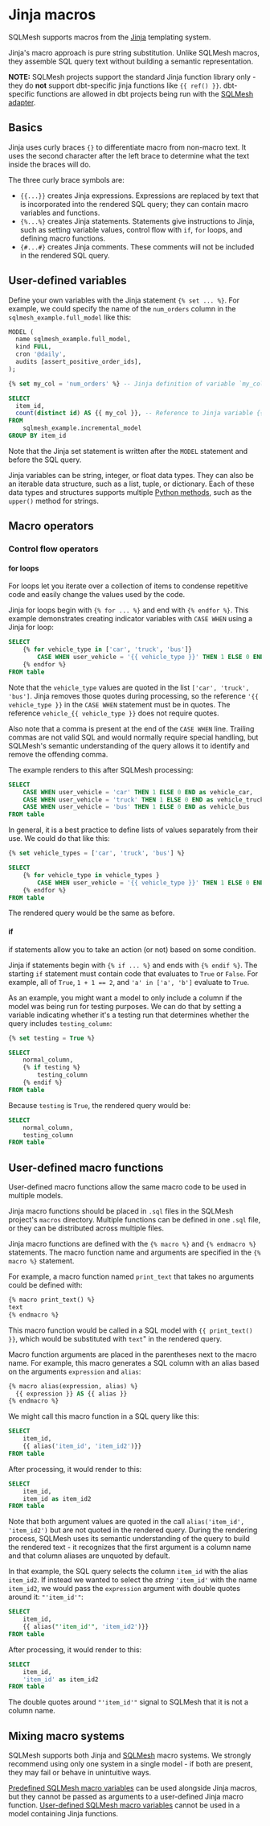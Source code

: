 # Jinja macros

SQLMesh supports macros from the [Jinja](https://jinja.palletsprojects.com/en/3.1.x/) templating system. 

Jinja's macro approach is pure string substitution. Unlike SQLMesh macros, they assemble SQL query text without building a semantic representation. 

**NOTE:** SQLMesh projects support the standard Jinja function library only - they do **not** support dbt-specific jinja functions like `{{ ref() }}`. dbt-specific functions are allowed in dbt projects being run with the [SQLMesh adapter](../../integrations/dbt.md).

## Basics

Jinja uses curly braces `{}` to differentiate macro from non-macro text. It uses the second character after the left brace to determine what the text inside the braces will do.

The three curly brace symbols are:

- `{{...}}` creates Jinja expressions. Expressions are replaced by text that is incorporated into the rendered SQL query; they can contain macro variables and functions.
- `{%...%}` creates Jinja statements. Statements give instructions to Jinja, such as setting variable values, control flow with `if`, `for` loops, and defining macro functions.
- `{#...#}` creates Jinja comments. These comments will not be included in the rendered SQL query.

## User-defined variables

Define your own variables with the Jinja statement `{% set ... %}`. For example, we could specify the name of the `num_orders` column in the `sqlmesh_example.full_model` like this:

```sql linenums="1"
MODEL (
  name sqlmesh_example.full_model,
  kind FULL,
  cron '@daily',
  audits [assert_positive_order_ids],
);

{% set my_col = 'num_orders' %} -- Jinja definition of variable `my_col`

SELECT
  item_id,
  count(distinct id) AS {{ my_col }}, -- Reference to Jinja variable {{ my_col }}
FROM
    sqlmesh_example.incremental_model
GROUP BY item_id
```

Note that the Jinja set statement is written after the `MODEL` statement and before the SQL query.

Jinja variables can be string, integer, or float data types. They can also be an iterable data structure, such as a list, tuple, or dictionary. Each of these data types and structures supports multiple [Python methods](https://jinja.palletsprojects.com/en/3.1.x/templates/#python-methods), such as the `upper()` method for strings.

## Macro operators

### Control flow operators

#### for loops

For loops let you iterate over a collection of items to condense repetitive code and easily change the values used by the code. 

Jinja for loops begin with `{% for ... %}` and end with `{% endfor %}`. This example demonstrates creating indicator variables with `CASE WHEN` using a Jinja for loop:

```sql linenums="1"
SELECT
    {% for vehicle_type in ['car', 'truck', 'bus']}
        CASE WHEN user_vehicle = '{{ vehicle_type }}' THEN 1 ELSE 0 END as vehicle_{{ vehicle_type }},
    {% endfor %}
FROM table
```

Note that the `vehicle_type` values are quoted in the list `['car', 'truck', 'bus']`. Jinja removes those quotes during processing, so the reference `'{{ vehicle_type }}` in the `CASE WHEN` statement must be in quotes. The reference `vehicle_{{ vehicle_type }}` does not require quotes.

Also note that a comma is present at the end of the `CASE WHEN` line. Trailing commas are not valid SQL and would normally require special handling, but SQLMesh's semantic understanding of the query allows it to identify and remove the offending comma.

The example renders to this after SQLMesh processing:

```sql linenums="1"
SELECT
    CASE WHEN user_vehicle = 'car' THEN 1 ELSE 0 END as vehicle_car,
    CASE WHEN user_vehicle = 'truck' THEN 1 ELSE 0 END as vehicle_truck,
    CASE WHEN user_vehicle = 'bus' THEN 1 ELSE 0 END as vehicle_bus
FROM table
```

In general, it is a best practice to define lists of values separately from their use. We could do that like this:

```sql linenums="1"
{% set vehicle_types = ['car', 'truck', 'bus'] %}

SELECT
    {% for vehicle_type in vehicle_types }
        CASE WHEN user_vehicle = '{{ vehicle_type }}' THEN 1 ELSE 0 END as vehicle_{{ vehicle_type }},
    {% endfor %}
FROM table
```

The rendered query would be the same as before.

#### if 

if statements allow you to take an action (or not) based on some condition. 

Jinja if statements begin with `{% if ... %}` and ends with `{% endif %}`. The starting `if` statement must contain code that evaluates to `True` or `False`. For example, all of `True`, `1 + 1 == 2`, and `'a' in ['a', 'b']` evaluate to `True`.

As an example, you might want a model to only include a column if the model was being run for testing purposes. We can do that by setting a variable indicating whether it's a testing run that determines whether the query includes `testing_column`:

```sql linenums="1"
{% set testing = True %}

SELECT
    normal_column,
    {% if testing %}
        testing_column
    {% endif %}
FROM table
```

Because `testing` is `True`, the rendered query would be:

```sql linenums="1"
SELECT
    normal_column,
    testing_column
FROM table
```

## User-defined macro functions

User-defined macro functions allow the same macro code to be used in multiple models. 

Jinja macro functions should be placed in `.sql` files in the SQLMesh project's `macros` directory. Multiple functions can be defined in one `.sql` file, or they can be distributed across multiple files.

Jinja macro functions are defined with the `{% macro %}` and `{% endmacro %}` statements. The macro function name and arguments are specified in the `{% macro %}` statement. 

For example, a macro function named `print_text` that takes no arguments could be defined with:

```sql linenums="1"
{% macro print_text() %}
text
{% endmacro %}
```

This macro function would be called in a SQL model with `{{ print_text() }}`, which would be substituted with `text`" in the rendered query.

Macro function arguments are placed in the parentheses next to the macro name. For example, this macro generates a SQL column with an alias based on the arguments `expression` and `alias`:

```sql linenums="1"
{% macro alias(expression, alias) %}
  {{ expression }} AS {{ alias }}
{% endmacro %}
```

We might call this macro function in a SQL query like this:

```sql linenums="1"
SELECT
    item_id,
    {{ alias('item_id', 'item_id2')}}
FROM table
```

After processing, it would render to this:

```sql linenums="1"
SELECT
    item_id,
    item_id as item_id2
FROM table
```

Note that both argument values are quoted in the call `alias('item_id', 'item_id2')` but are not quoted in the rendered query. During the rendering process, SQLMesh uses its semantic understanding of the query to build the rendered text - it recognizes that the first argument is a column name and that column aliases are unquoted by default.

In that example, the SQL query selects the column `item_id` with the alias `item_id2`. If instead we wanted to select the *string* `'item_id'` with the name `item_id2`, we would pass the `expression` argument with double quotes around it: `"'item_id'"`:

```sql linenums="1"
SELECT
    item_id,
    {{ alias("'item_id'", 'item_id2')}}
FROM table
```

After processing, it would render to this:

```sql linenums="1"
SELECT
    item_id,
    'item_id' as item_id2
FROM table
```

The double quotes around `"'item_id'"` signal to SQLMesh that it is not a column name.

## Mixing macro systems

SQLMesh supports both Jinja and [SQLMesh](./sqlmesh_macros.md) macro systems. We strongly recommend using only one system in a single model - if both are present, they may fail or behave in unintuitive ways. 

[Predefined SQLMesh macro variables](./macro_variables.md) can be used alongside Jinja macros, but they cannot be passed as arguments to a user-defined Jinja macro function. [User-defined SQLMesh macro variables](./sqlmesh_macros.md#user-defined-variables) cannot be used in a model containing Jinja functions.
